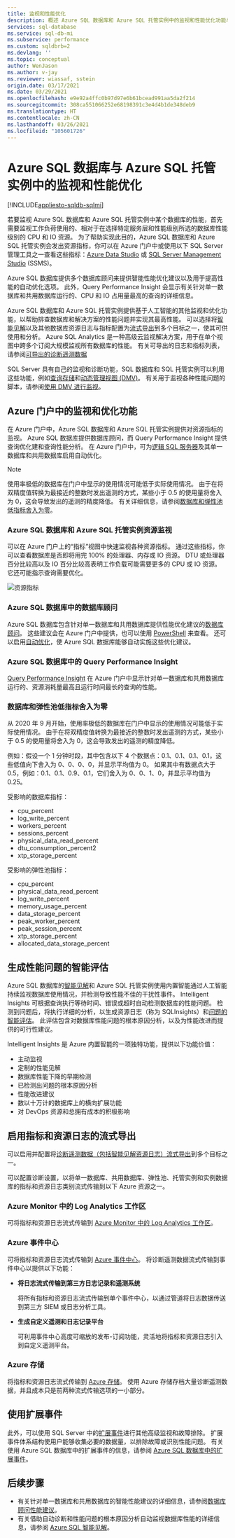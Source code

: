 ```yaml
---
title: 监视和性能优化
description: 概述 Azure SQL 数据库和 Azure SQL 托管实例中的监视和性能优化功能与方法。
services: sql-database
ms.service: sql-db-mi
ms.subservice: performance
ms.custom: sqldbrb=2
ms.devlang: ''
ms.topic: conceptual
author: WenJason
ms.author: v-jay
ms.reviewer: wiassaf, sstein
origin.date: 03/17/2021
ms.date: 03/29/2021
ms.openlocfilehash: e9e92a4ffc0b97d97e6b61bcead991aa5da2f214
ms.sourcegitcommit: 308ca551066252e68198391c3e4d4b1de348deb9
ms.translationtype: HT
ms.contentlocale: zh-CN
ms.lasthandoff: 03/26/2021
ms.locfileid: "105601726"
---
```

# <a name="monitoring-and-performance-tuning-in-azure-sql-database-and-azure-sql-managed-instance"></a>Azure SQL 数据库与 Azure SQL 托管实例中的监视和性能优化
[!INCLUDE[appliesto-sqldb-sqlmi](../includes/appliesto-sqldb-sqlmi.md)]

若要监视 Azure SQL 数据库和 Azure SQL 托管实例中某个数据库的性能，首先需要监视工作负荷使用的、相对于在选择特定服务层和性能级别所选的数据库性能级别的 CPU 和 IO 资源。 为了帮助实现此目的，Azure SQL 数据库和 Azure SQL 托管实例会发出资源指标，你可以在 Azure 门户中或使用以下 SQL Server 管理工具之一查看这些指标：[Azure Data Studio](https://docs.microsoft.com/sql/azure-data-studio/what-is) 或 [SQL Server Management Studio](https://docs.microsoft.com/sql/ssms/sql-server-management-studio-ssms) (SSMS)。

Azure SQL 数据库提供多个数据库顾问来提供智能性能优化建议以及用于提高性能的自动优化选项。 此外，Query Performance Insight 会显示有关针对单一数据库和共用数据库运行的、CPU 和 IO 占用量最高的查询的详细信息。

Azure SQL 数据库和 Azure SQL 托管实例提供基于人工智能的其他监视和优化功能，以帮助排查数据库和解决方案的性能问题并实现其最高性能。 可以选择将[智能见解](intelligent-insights-overview.md)以及其他数据库资源日志与指标配置为[流式导出](metrics-diagnostic-telemetry-logging-streaming-export-configure.md)到多个目标之一，使其可供使用和分析。 Azure SQL Analytics 是一种高级云监视解决方案，用于在单个视图中跨多个订阅大规模监视所有数据库的性能。 有关可导出的日志和指标列表，请参阅[可导出的诊断遥测数据](metrics-diagnostic-telemetry-logging-streaming-export-configure.md#diagnostic-telemetry-for-export)

SQL Server 具有自己的监视和诊断功能，SQL 数据库和 SQL 托管实例可以利用这些功能，例如[查询存储](https://docs.microsoft.com/sql/relational-databases/performance/monitoring-performance-by-using-the-query-store)和[动态管理视图 (DMV)](https://docs.microsoft.com/sql/relational-databases/system-dynamic-management-views/system-dynamic-management-views)。 有关用于监视各种性能问题的脚本，请参阅[使用 DMV 进行监视](monitoring-with-dmvs.md)。

## <a name="monitoring-and-tuning-capabilities-in-the-azure-portal"></a>Azure 门户中的监视和优化功能

在 Azure 门户中，Azure SQL 数据库和 Azure SQL 托管实例提供对资源指标的监视。 Azure SQL 数据库提供数据库顾问，而 Query Performance Insight 提供查询优化建和查询性能分析。 在 Azure 门户中，可为[逻辑 SQL 服务器](logical-servers.md)及其单一数据库和共用数据库启用自动优化。

> [!NOTE]
> 使用率极低的数据库在门户中显示的使用情况可能低于实际使用情况。 由于在将双精度值转换为最接近的整数时发出遥测的方式，某些小于 0.5 的使用量将舍入为 0，这会导致发出的遥测的精度降低。 有关详细信息，请参阅[数据库和弹性池低指标舍入为零](#low-database-and-elastic-pool-metrics-rounding-to-zero)。

### <a name="azure-sql-database-and-azure-sql-managed-instance-resource-monitoring"></a>Azure SQL 数据库和 Azure SQL 托管实例资源监视

可以在 Azure 门户上的“指标”视图中快速监视各种资源指标。 通过这些指标，你可以查看数据库是否即将用完 100% 的处理器、内存或 IO 资源。 DTU 或处理器百分比较高以及 IO 百分比较高表明工作负载可能需要更多的 CPU 或 IO 资源。 它还可能指示查询需要优化。

  ![资源指标](./media/monitor-tune-overview/resource-metrics.png)

### <a name="database-advisors-in-azure-sql-database"></a>Azure SQL 数据库中的数据库顾问

Azure SQL 数据库包含针对单一数据库和共用数据库提供性能优化建议的[数据库顾问](database-advisor-implement-performance-recommendations.md)。 这些建议会在 Azure 门户中提供，也可以使用 [PowerShell](https://docs.microsoft.com/powershell/module/az.sql/get-azsqldatabaseadvisor) 来查看。 还可以启用[自动优化](automatic-tuning-overview.md)，使 Azure SQL 数据库能够自动实施这些优化建议。

### <a name="query-performance-insight-in-azure-sql-database"></a>Azure SQL 数据库中的 Query Performance Insight

[Query Performance Insight](query-performance-insight-use.md) 在 Azure 门户中显示针对单一数据库和共用数据库运行的、资源消耗量最高且运行时间最长的查询的性能。

### <a name="low-database-and-elastic-pool-metrics-rounding-to-zero"></a>数据库和弹性池低指标舍入为零

从 2020 年 9 月开始，使用率极低的数据库在门户中显示的使用情况可能低于实际使用情况。 由于在将双精度值转换为最接近的整数时发出遥测的方式，某些小于 0.5 的使用量将舍入为 0，这会导致发出的遥测的精度降低。

例如：假设一个 1 分钟时段，其中包含以下 4 个数据点：0.1、0.1、0.1、0.1，这些低值向下舍入为 0、0、0、0，并显示平均值为 0。 如果其中有数据点大于 0.5，例如：0.1、0.1、0.9、0.1，它们舍入为 0、0、1、0，并显示平均值为 0.25。

受影响的数据库指标：
- cpu_percent
- log_write_percent
- workers_percent
- sessions_percent
- physical_data_read_percent
- dtu_consumption_percent2
- xtp_storage_percent

受影响的弹性池指标：
- cpu_percent
- physical_data_read_percent
- log_write_percent
- memory_usage_percent
- data_storage_percent
- peak_worker_percent
- peak_session_percent
- xtp_storage_percent
- allocated_data_storage_percent


## <a name="generate-intelligent-assessments-of-performance-issues"></a>生成性能问题的智能评估

Azure SQL 数据库的[智能见解](intelligent-insights-overview.md)和 Azure SQL 托管实例使用内置智能通过人工智能持续监视数据库使用情况，并检测导致性能不佳的干扰性事件。 Intelligent Insights 可根据查询执行等待时间、错误或超时自动检测数据库的性能问题。 检测到问题后，将执行详细的分析，以生成资源日志（称为 SQLInsights）和[问题的智能评估](intelligent-insights-troubleshoot-performance.md)。 此评估包含对数据库性能问题的根本原因分析，以及为性能改进而提供的可行性建议。

Intelligent Insights 是 Azure 内置智能的一项独特功能，提供以下功能价值：

- 主动监视
- 定制的性能见解
- 数据库性能下降的早期检测
- 已检测出问题的根本原因分析
- 性能改进建议
- 数以十万计的数据库上的横向扩展功能
- 对 DevOps 资源和总拥有成本的积极影响

## <a name="enable-the-streaming-export-of-metrics-and-resource-logs"></a>启用指标和资源日志的流式导出

可以启用并配置将[诊断遥测数据（包括智能见解资源日志）流式导出](metrics-diagnostic-telemetry-logging-streaming-export-configure.md)到多个目标之一。

可以配置诊断设置，以将单一数据库、共用数据库、弹性池、托管实例和实例数据库的指标和资源日志类别流式传输到以下 Azure 资源之一。

### <a name="log-analytics-workspace-in-azure-monitor"></a>Azure Monitor 中的 Log Analytics 工作区

可将指标和资源日志流式传输到 [Azure Monitor 中的 Log Analytics 工作区](../../azure-monitor/essentials/resource-logs.md#send-to-log-analytics-workspace)。

### <a name="azure-event-hubs"></a>Azure 事件中心

可将指标和资源日志流式传输到 [Azure 事件中心](../../azure-monitor/essentials/resource-logs.md#send-to-azure-event-hubs)。 将诊断遥测数据流式传输到事件中心以提供以下功能：

- **将日志流式传输到第三方日志记录和遥测系统**

  将所有指标和资源日志流式传输到单个事件中心，以通过管道将日志数据传送到第三方 SIEM 或日志分析工具。
- **生成自定义遥测和日志记录平台**

  可利用事件中心高度可缩放的发布-订阅功能，灵活地将指标和资源日志引入到自定义遥测平台。 

### <a name="azure-storage"></a>Azure 存储

将指标和资源日志流式传输到 [Azure 存储](../../azure-monitor/essentials/resource-logs.md#send-to-azure-storage)。 使用 Azure 存储存档大量诊断遥测数据，并且成本只是前两种流式传输选项的一小部分。

## <a name="use-extended-events"></a>使用扩展事件 

此外，可以使用 SQL Server 中的[扩展事件](https://docs.microsoft.com/sql/relational-databases/extended-events/extended-events)进行其他高级监视和故障排除。 扩展事件体系结构使用户能够收集必要的数据量，以排除故障或识别性能问题。 有关使用 Azure SQL 数据库中的扩展事件的信息，请参阅 [Azure SQL 数据库中的扩展事件](xevent-db-diff-from-svr.md)。

## <a name="next-steps"></a>后续步骤

- 有关针对单一数据库和共用数据库的智能性能建议的详细信息，请参阅[数据库顾问性能建议](database-advisor-implement-performance-recommendations.md)。
- 有关借助自动诊断和性能问题的根本原因分析自动监视数据库性能的详细信息，请参阅 [Azure SQL 智能见解](intelligent-insights-overview.md)。
